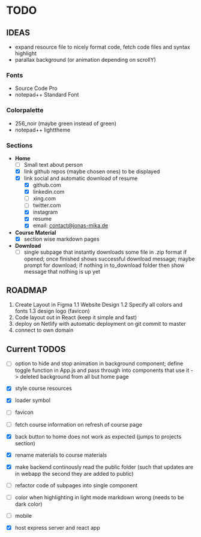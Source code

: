 # TODO

## IDEAS
- expand resource file to nicely format code, fetch code files and syntax
  highlight
- parallax background (or animation depending on scrollY)

### Fonts
- Source Code Pro
- notepad++ Standard Font

### Colorpalette
- 256_noir (maybe green instead of green)
- notepad++ lighttheme

### Sections
- **Home**
  - [ ] Small text about person
  - [x] link github repos (maybe chosen ones) to be displayed 
  - [x] link social and automatic download of resume
    - [x] github.com
    - [x] linkedin.com
    - [ ] xing.com
    - [ ] twitter.com
    - [x] instagram
    - [x] resume
    - [x] email: contact@jonas-mika.de

- **Course Material**
  - [x] section wise markdown pages

- **Download**
  - [ ] single subpage that instantly downloads some file in 
        .zip format if opened; once finished shows successful download
        message; maybe prompt for download; if nothing in to_download
        folder then show message that nothing is up yet

## ROADMAP

1. Create Layout in Figma
   1.1 Website Design
   1.2 Specify all colors and fonts
   1.3 design logo (favicon)
2. Code layout out in React (keep it simple and fast)
3. deploy on Netlify with automatic deployment on git commit to master
4. connect to own domain


## Current TODOS

- [ ] option to hide and stop animation in background component; define toggle
  function in App.js and pass through into components that use it
  -> deleted background from all but home page
- [x] style course resources
- [x] loader symbol
- [ ] favicon
- [ ] fetch course information on refresh of course page
- [x] back button to home does not work as expected (jumps to projects section)
- [x] rename materials to course materials
- [x] make backend continously read the public folder (such that updates are in
  webapp the second they are added to public)
- [ ] refactor code of subpages into single component

- [ ] color when highlighting in light mode markdown wrong (needs to be dark
  color)

- [ ] mobile

- [x] host express server and react app 
